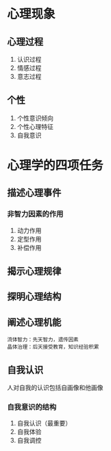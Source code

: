 # 心理现象
## 心理过程
1. 认识过程
2. 情感过程
3. 意志过程
## 个性
1. 个性意识倾向
2. 个性心理特征
3. 自我意识
# 心理学的四项任务
## 描述心理事件
### 非智力因素的作用
1. 动力作用
2. 定型作用
3. 补偿作用
## 揭示心理规律
## 探明心理结构
## 阐述心理机能

    流体智力：先天智力，遗传因素
    晶体治理：后天接受教育，知识经验积累
## 自我认识
人对自我的认识包括自画像和他画像
### 自我意识的结构
1. 自我认识（最重要）
2. 自我体验
3. 自我调控